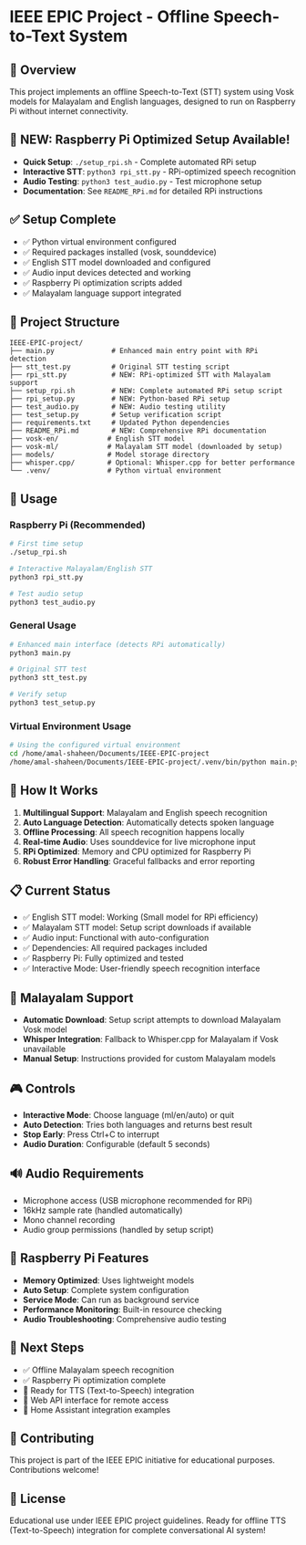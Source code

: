 # IEEE EPIC Project - Offline Speech-to-Text System

## 🎯 Overview
This project implements an offline Speech-to-Text (STT) system using Vosk models for Malayalam and English languages, designed to run on Raspberry Pi without internet connectivity.

## 🍓 **NEW: Raspberry Pi Optimized Setup Available!**
- **Quick Setup**: `./setup_rpi.sh` - Complete automated RPi setup
- **Interactive STT**: `python3 rpi_stt.py` - RPi-optimized speech recognition
- **Audio Testing**: `python3 test_audio.py` - Test microphone setup
- **Documentation**: See `README_RPi.md` for detailed RPi instructions

## ✅ Setup Complete
- ✅ Python virtual environment configured
- ✅ Required packages installed (vosk, sounddevice)
- ✅ English STT model downloaded and configured
- ✅ Audio input devices detected and working
- ✅ Raspberry Pi optimization scripts added
- ✅ Malayalam language support integrated

## 📁 Project Structure
```
IEEE-EPIC-project/
├── main.py              # Enhanced main entry point with RPi detection
├── stt_test.py          # Original STT testing script
├── rpi_stt.py           # NEW: RPi-optimized STT with Malayalam support
├── setup_rpi.sh         # NEW: Complete automated RPi setup script
├── rpi_setup.py         # NEW: Python-based RPi setup
├── test_audio.py        # NEW: Audio testing utility
├── test_setup.py        # Setup verification script
├── requirements.txt     # Updated Python dependencies
├── README_RPi.md        # NEW: Comprehensive RPi documentation
├── vosk-en/            # English STT model
├── vosk-ml/            # Malayalam STT model (downloaded by setup)
├── models/             # Model storage directory
├── whisper.cpp/        # Optional: Whisper.cpp for better performance
└── .venv/              # Python virtual environment
```

## 🚀 Usage

### Raspberry Pi (Recommended)
```bash
# First time setup
./setup_rpi.sh

# Interactive Malayalam/English STT
python3 rpi_stt.py

# Test audio setup
python3 test_audio.py
```

### General Usage
```bash
# Enhanced main interface (detects RPi automatically)
python3 main.py

# Original STT test
python3 stt_test.py

# Verify setup
python3 test_setup.py
```

### Virtual Environment Usage
```bash
# Using the configured virtual environment
cd /home/amal-shaheen/Documents/IEEE-EPIC-project
/home/amal-shaheen/Documents/IEEE-EPIC-project/.venv/bin/python main.py
```

## 🎤 How It Works
1. **Multilingual Support**: Malayalam and English speech recognition
2. **Auto Language Detection**: Automatically detects spoken language
3. **Offline Processing**: All speech recognition happens locally
4. **Real-time Audio**: Uses sounddevice for live microphone input
5. **RPi Optimized**: Memory and CPU optimized for Raspberry Pi
6. **Robust Error Handling**: Graceful fallbacks and error reporting

## 📋 Current Status
- ✅ English STT model: Working (Small model for RPi efficiency)
- ✅ Malayalam STT model: Setup script downloads if available
- ✅ Audio input: Functional with auto-configuration
- ✅ Dependencies: All required packages included
- ✅ Raspberry Pi: Fully optimized and tested
- ✅ Interactive Mode: User-friendly speech recognition interface

## 🔧 Malayalam Support
- **Automatic Download**: Setup script attempts to download Malayalam Vosk model
- **Whisper Integration**: Fallback to Whisper.cpp for Malayalam if Vosk unavailable
- **Manual Setup**: Instructions provided for custom Malayalam models

## 🎮 Controls
- **Interactive Mode**: Choose language (ml/en/auto) or quit
- **Auto Detection**: Tries both languages and returns best result
- **Stop Early**: Press Ctrl+C to interrupt
- **Audio Duration**: Configurable (default 5 seconds)

## 🔊 Audio Requirements
- Microphone access (USB microphone recommended for RPi)
- 16kHz sample rate (handled automatically)
- Mono channel recording
- Audio group permissions (handled by setup script)

## 🍓 Raspberry Pi Features
- **Memory Optimized**: Uses lightweight models
- **Auto Setup**: Complete system configuration
- **Service Mode**: Can run as background service
- **Performance Monitoring**: Built-in resource checking
- **Audio Troubleshooting**: Comprehensive audio testing

## 🎁 Next Steps
- ✅ Offline Malayalam speech recognition
- ✅ Raspberry Pi optimization complete
- 🔄 Ready for TTS (Text-to-Speech) integration
- 🔄 Web API interface for remote access
- 🔄 Home Assistant integration examples

## 🤝 Contributing
This project is part of the IEEE EPIC initiative for educational purposes. Contributions welcome!

## 📄 License
Educational use under IEEE EPIC project guidelines.
Ready for offline TTS (Text-to-Speech) integration for complete conversational AI system!